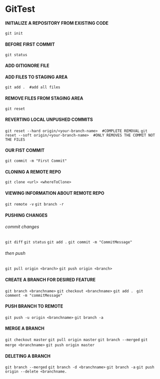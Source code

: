 # GitTest

#### INITIALIZE A REPOSITORY FROM EXISTING CODE
`git init`

#### BEFORE FIRST COMMIT
`git status`

#### ADD GITIGNORE FILE

#### ADD FILES TO STAGING AREA
`git add .  #add all files`

#### REMOVE FILES FROM STAGING AREA
`git reset`

#### REVERTING LOCAL UNPUSHED COMMITS
`git reset --hard origin/<your-branch-name>  #COMPLETE REMOVAL`
`git reset --soft origin/<your-branch-name>  #ONLY REMOVES THE COMMIT NOT THE FILES`

#### OUR FIST COMMIT
`git commit -m "First Commit"`

#### CLONING A REMOTE REPO
`git clone <url> <whereToClone>`

#### VIEWING INFORMATION ABOUT REMOTE REPO
`git remote -v`
`git branch -r`

#### PUSHING CHANGES
###### commit changes
`git diff`
`git status`
`git add .`
`git commit -m "CommitMessage"`
###### then push
`git pull origin <branch>`
`git push origin <branch>`

#### CREATE A BRANCH FOR DESIRED FEATURE
`git branch <branchname>`
`git checkout <branchname>`
`git add . `
`git comment -m "commitMessage"`

#### PUSH BRANCH TO REMOTE
`git push -u origin <branchname>`
`git branch -a`

#### MERGE A BRANCH
`git checkout master`
`git pull origin master`
`git branch --merged`
`git merge <branchname>`
`git push origin master`

#### DELETING A BRANCH
`git branch --merged`
`git branch -d <branchname>`
`git branch -a`
`git push origin --delete <branchname.`
